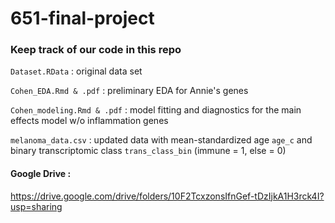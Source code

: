 # 651-final-project

### Keep track of our code in this repo
`Dataset.RData` : original data set

`Cohen_EDA.Rmd & .pdf` : preliminary EDA for Annie's genes

`Cohen_modeling.Rmd & .pdf` : model fitting and diagnostics for the main effects model w/o inflammation genes

`melanoma_data.csv` : updated data with mean-standardized age `age_c` and binary transcriptomic class  `trans_class_bin` (immune = 1, else = 0)

#### Google Drive : 
https://drive.google.com/drive/folders/10F2TcxzonsIfnGef-tDzIjkA1H3rck4I?usp=sharing
